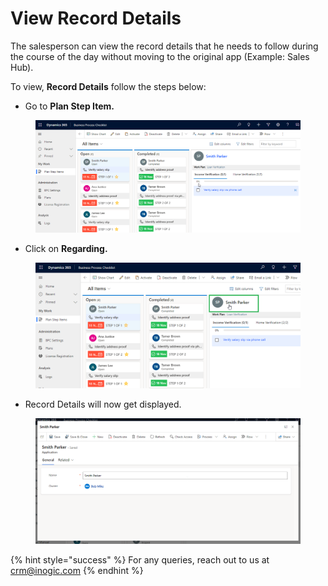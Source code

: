 # View Record Details

The salesperson can view the record details that he needs to follow during the course of the day without moving to the original app (Example: Sales Hub).

To view, **Record Details** follow the steps below:

* Go to **Plan Step Item.**

<figure><img src="../../../.gitbook/assets/View record details.png" alt=""><figcaption></figcaption></figure>

* Click on **Regarding.**

<figure><img src="../../../.gitbook/assets/View record details regarding.png" alt=""><figcaption></figcaption></figure>

* Record Details will now get displayed.

<figure><img src="../../../.gitbook/assets/View record details 3 .png" alt=""><figcaption></figcaption></figure>

{% hint style="success" %}
For any queries, reach out to us at [crm@inogic.com](mailto:crm@inogic.com)
{% endhint %}
